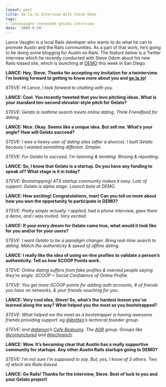 ```yaml
---
layout: post
title: Ge.la.to Interview With Steve Odom
tags:
- lancevaughn steveodom gelato interview
date: '2009-9-20'
---
```

Lance Vaughn is a local Rails developer who wants to do what he can to promote Austin and the Rails communities. As a part of that work, he’s going to be doing some blogging for Austin on Rails. The feature below is a Twitter interview which he recently conducted with Steve Odom about his new Rails-based site, which is launching at [DEMO](http://www.demo.com/) this week in San Diego.

**LANCE: Hey, Steve. Thanks for accepting my invitation for a twinterview. I’m looking forward to getting to know more about you and [ge.la.to](http://ge.la.to/)!**

_STEVE: Hi Lance, I look forward to chatting with you._

**LANCE: Cool. You recently tweeted that you love pitching ideas. What is your standard ten-second elevator-style pitch for Gelato?**

_STEVE: Gelato is realtime search meets online dating. Think Friendfeed for dating._

**LANCE: Nice. Okay. Seems like a unique idea. But sell me. What’s your angle? How will Gelato succeed?**

_STEVE: I was a heavy user of dating sites (after a divorce). I built Gelato because I wanted something different. Simpler._

_STEVE: For Gelato to succeed, I’m listening & iterating. Rinsing & repeating._

**LANCE: So, I know that Gelato is a startup. Do you have any funding to speak of? What stage is it in today?**

_STEVE: Bootstrapping! ATX startup community makes it easy. Lots of support. Gelato is alpha stage. Launch beta at DEMO._

**LANCE: How exciting! Congratulations, man! Can you tell us more about how you won the opportunity to participate in DEMO?**

_STEVE: Pretty simple actually. I applied, had a phone interview, gave them a demo, and I was invited. Very excited._

**LANCE: If your every dream for Gelato came true, what would it look like for you and/or for your users?**

_STEVE: I want Gelato to be a paradigm changer. Bring real-time search to dating. Match the authenticity & speed of offline dating._

**LANCE: I really like the idea of using on-line profiles to validate a person’s authenticity. Tell us how SCOOP Points work.**

_STEVE: Online dating suffers from fake profiles & married people saying they’re single. SCOOP = Social Confidence of Online Profile._

_STEVE: You get more SCOOP points for adding auth accounts, # of friends you have on networks, & your friends vouching for you._

**LANCE: Very cool idea, Steve! So, what’s the hardest lesson you’ve learned along the way? What helped you the most as you bootstrapped?**

_STEVE: What helped me the most as a bootstrapper is having awesome friends providing support. eg [@jbritten](http://twitter.com/jbritten)’s technical founder group._

_STEVE: and [@damon](http://twitter.com/damon)’s [Cafe Bedouins](http://cafebedouins.com). The [AOR](http://austinonrails.org/) group. Groups like [@conjunctured](http://twitter.com/conjunctured) and [@techranch](http://twitter.com/techranch)._

**LANCE: Wow. It’s becoming clear that Austin has a really supportive community for startups. Any other Austin Rails startups going to DEMO?**

_STEVE: I’m not sure I’m supposed to say. But, yes, I know of 3 others. Two of which are Rails-based._

**LANCE: Go Rails! Thanks for the interview, Steve. Best of luck to you and your Gelato project!**

